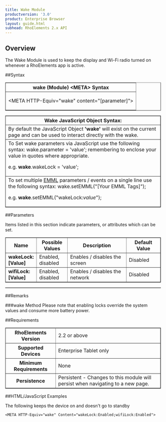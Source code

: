 ```yaml
---
title: Wake Module
productversion: '3.0'
product: Enterprise Browser
layout: guide.html
subhead: RhoElements 2.x API
---
```


## Overview
The Wake Module is used to keep the display and Wi-Fi radio turned on whenever a RhoElements app is active. 

##Syntax
<table class="facelift" style="width:100%" border="1" padding="5px"> <tr><th class="tableHeading">wake (Module) &lt;META&gt; Syntax
</th></tr><tr><td class="clsSyntaxCells clsOddRow"><p>&lt;META HTTP-Equiv="wake" content="[parameter]"&gt;</p></td></tr></table>
<table class="facelift" style="width:100%" border="1" padding="5px"> <tr><th class="tableHeading">Wake JavaScript Object Syntax:</th></tr><tr><td class="clsSyntaxCells clsOddRow">
By default the JavaScript Object <b>'wake'</b> will exist on the current page and can be used to interact directly with the wake.
</td></tr><tr><td class="clsSyntaxCells clsEvenRow">
To Set wake parameters via JavaScript use the following syntax: wake.parameter = 'value'; remembering to enclose your value in quotes where appropriate.  
<P />e.g. <b>wake</b>.wakeLock = 'value';
</td></tr><tr><td class="clsSyntaxCells clsOddRow">							
To set multiple <a href="/rhoelements/EMMLOverview">EMML</a> parameters / events on a single line use the following syntax: wake.setEMML("[Your EMML Tags]");
<P />
e.g. <b>wake</b>.setEMML("wakeLock:<i>value</i>");							
</td></tr></table>


##Parameters


Items listed in this section indicate parameters, or attributes which can be set.
<table class="facelift" style="width:100%" border="1" padding="5px"> <col width="20%" /><col width="20%" /><col width="38%" /><col width="22%" /><tr><th class="tableHeading">Name</th><th class="tableHeading">Possible Values</th><th class="tableHeading">Description</th><th class="tableHeading">Default Value</th></tr><tr><td class="clsSyntaxCells clsOddRow"><b>wakeLock:[Value]
</b></td><td class="clsSyntaxCells clsOddRow">Enabled, disabled</td><td class="clsSyntaxCells clsOddRow">Enables / disables the screen</td><td class="clsSyntaxCells clsOddRow">Disabled</td></tr><tr><td class="clsSyntaxCells clsEvenRow"><b>wifiLock:[Value]
</b></td><td class="clsSyntaxCells clsEvenRow">Enabled, disabled</td><td class="clsSyntaxCells clsEvenRow">Enables / disables the network</td><td class="clsSyntaxCells clsEvenRow">Disabled</td></tr></table>
<table class="facelift" style="width:100%" border="1" padding="5px"> <col width="78%" /><col width="8%" /><col width="1%" /><col width="5%" /><col width="1%" /><col width="5%" /><col width="2%" /></table>




##Remarks


###wake Method
Please note that enabling locks override the system values and consume more battery power.




##Requirements

<table class="facelift" style="width:100%" border="1" padding="5px"> <tr><th class="tableHeading">RhoElements Version</th><td class="clsSyntaxCell clsEvenRow">2.2 or above
</td></tr><tr><th class="tableHeading">Supported Devices</th><td class="clsSyntaxCell clsOddRow">Enterprise Tablet only</td></tr><tr><th class="tableHeading">Minimum Requirements</th><td class="clsSyntaxCell clsOddRow">None</td></tr><tr><th class="tableHeading">Persistence</th><td class="clsSyntaxCell clsEvenRow">Persistent - Changes to this module will persist when navigating to a new page.</td></tr></table>


##HTML/JavaScript Examples

The following keeps the device on and doesn't go to standby

	<META HTTP-Equiv="wake" Content="wakeLock:Enabled;wifiLock:Enabled">
					





